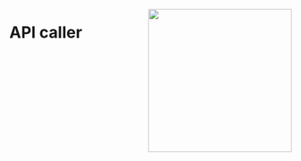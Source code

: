 <a href="https://www.islas.org.mx/"><img src="https://www.islas.org.mx/img/logo.svg" align="right" width="256" /></a>
# API caller
